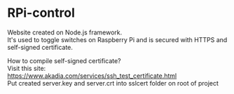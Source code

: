 # RPi-control

Website created on Node.js framework.<br>
It's used to toggle switches on Raspberry Pi and is secured with HTTPS and self-signed certificate.<br>

How to compile self-signed certificate?<br>
Visit this site:<br>
https://www.akadia.com/services/ssh_test_certificate.html<br>
Put created server.key and server.crt into sslcert folder on root of project